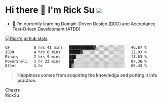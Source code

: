 # Hi there 👋 I'm Rick Su ![](https://komarev.com/ghpvc/?username=ricksu978)
<!--
**ricksu978/ricksu978** is a ✨ _special_ ✨ repository because its `README.md` (this file) appears on your GitHub profile.

Here are some ideas to get you started:

- 🔭 I’m currently working on ...
-->
- 🌱 I’m currently learning Domain-Driven Design (DDD) and Acceptance Test-Driven Development (ATDD)
<!--
- 👯 I’m looking to collaborate on ...
- 🤔 I’m looking for help with ...
- 💬 Ask me about ...
- 📫 How to reach me: ...
- 😄 Pronouns: ...
- ⚡ Fun fact: ...
-->
[![Rick's github stats](https://github-readme-stats.vercel.app/api?username=ricksu978&theme=dark)](https://github.com/ricksu978/ricksu978)

<!--START_SECTION:waka-->

```txt
C#           8 hrs 41 mins   ███████████▓░░░░░░░░░░░░░   46.67 %
JSON         4 hrs 6 mins    █████▓░░░░░░░░░░░░░░░░░░░   22.03 %
Binary       2 hrs 9 mins    ███░░░░░░░░░░░░░░░░░░░░░░   11.63 %
PowerShell   1 hr 22 mins    ██░░░░░░░░░░░░░░░░░░░░░░░   07.36 %
Other        1 hr            █▒░░░░░░░░░░░░░░░░░░░░░░░   05.43 %
```

<!--END_SECTION:waka-->

> **Happiness comes from acquiring the knowledge and putting it into practice.**

Cheers  
RickSu 
